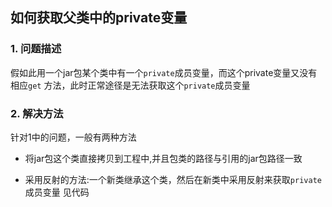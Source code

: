 ## 如何获取父类中的private变量

### 1. 问题描述
  假如此用一个jar包某个类中有一个`private`成员变量，而这个private变量又没有相应`get`
方法，此时正常途径是无法获取这个`private`成员变量

### 2. 解决方法
针对1中的问题，一般有两种方法

- 将jar包这个类直接拷贝到工程中,并且包类的路径与引用的jar包路径一致

- 采用反射的方法:一个新类继承这个类，然后在新类中采用反射来获取`private`成员变量 见代码